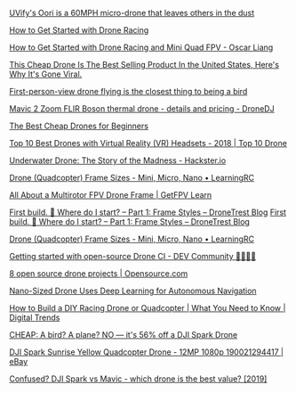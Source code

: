 
[UVify&#39;s Oori is a 60MPH micro-drone that leaves others in the dust](https://www-engadget-com.cdn.ampproject.org/v/s/www.engadget.com/amp/2018/01/08/uvify-oori-60mph-micro-drone/?amp_js_v=a2&amp_gsa=1#referrer=https%3A%2F%2Fwww.google.com&amp_tf=From%20%251%24s&ampshare=https%3A%2F%2Fwww.engadget.com%2F2018%2F01%2F08%2Fuvify-oori-60mph-micro-drone%2F)

[How to Get Started with Drone Racing](https://amp.tomsguide.com/us/how-to-start-drone-racing,review-3646.html)

[How to Get Started with Drone Racing and Mini Quad FPV - Oscar Liang](https://oscarliang.com/mini-quad-racing-guide/)

[This Cheap Drone Is The Best Selling Product In the United States, Here&#39;s Why It&#39;s Gone Viral.](https://simplediscountfinder.com/drone-discount/?c=Germany&sxid=blze7nv4hcza&i=drone-marbel&OutbrainClickId=v1-0abbdf505a4fb16cd00473dd65b756fe-009fef646178069f635778106eadd37a64-gazgindegy4dollbgiygkljumm2dkllcgu2deljwgjrtmnjsgntgcylfmm&pid=The+Verge+%28Vox+Media%29%7C%7C007e44ce3be72024fea1906c27ed7d6324&scid=www.theverge.com%7C%7C005c87eaf63966a2e74846256516cf5b99&cw=00f7c984aabefae1756c77a506dadd43cd%7C%7C005c87eaf63966a2e74846256516cf5b99&cid=00f7c984aabefae1756c77a506dadd43cd&aid=00f7c984aabefae1756c77a506dadd43cd%7C%7C00c7908a6eb4115404e67ef3b690b37b92&t=This+Cheap+Drone+Might+Be+The+Best+Selling+Gift+In+2018&l=news&a=This+Cheap+Drone+Might+Be+The+Best+Selling+Gift+In+2018%7Cdrone-marbel)

[First-person-view drone flying is the closest thing to being a bird](https://www.engadget.com/amp/2016/07/25/fpv-for-beginners/)

[Mavic 2 Zoom FLIR Boson thermal drone - details and pricing - DroneDJ](https://dronedj-com.cdn.ampproject.org/v/s/dronedj.com/2019/01/05/mavic-2-zoom-flir-boson-thermal-drone/amp/?amp_js_v=a2&amp_gsa=1#referrer=https%3A%2F%2Fwww.google.com&amp_tf=From%20%251%24s&ampshare=https%3A%2F%2Fdronedj.com%2F2019%2F01%2F05%2Fmavic-2-zoom-flir-boson-thermal-drone%2F)

[The Best Cheap Drones for Beginners](https://gizmodo.com/the-very-best-beginner-drone-1826762657/amp)

[Top 10 Best Drones with Virtual Reality (VR) Headsets - 2018 | Top 10 Drone](http://www.top10drone.com/top-10-best-drones-virtual-reality-vr-headsets/)

[Underwater Drone: The Story of the Madness - Hackster.io](https://www.hackster.io/ievgenii-tkachenko/underwater-drone-the-story-of-the-madness-f50ce0)

[Drone (Quadcopter) Frame Sizes - Mini, Micro, Nano • LearningRC](http://learningrc.com/drone-quadcopter-frame-sizes/)

[All About a Multirotor FPV Drone Frame | GetFPV Learn](https://www.getfpv.com/learn/new-to-fpv/all-about-multirotor-fpv-drone-frame/)

[First build. 🔧 Where do I start? – Part 1: Frame Styles – DroneTrest Blog](https://blog-dronetrest-com.cdn.ampproject.org/v/s/blog.dronetrest.com/first-build-where-do-i-start-part-1-frame-styles/amp/?amp_js_v=a2&amp_gsa=1#referrer=https%3A%2F%2Fwww.google.com&amp_tf=From%20%251%24s&ampshare=https%3A%2F%2Fblog.dronetrest.com%2Ffirst-build-where-do-i-start-part-1-frame-styles%2F)
[First build. 🔧 Where do I start? – Part 1: Frame Styles – DroneTrest Blog](https://blog-dronetrest-com.cdn.ampproject.org/v/s/blog.dronetrest.com/first-build-where-do-i-start-part-1-frame-styles/amp/?amp_js_v=a2&amp_gsa=1#referrer=https%3A%2F%2Fwww.google.com&amp_tf=From%20%251%24s&ampshare=https%3A%2F%2Fblog.dronetrest.com%2Ffirst-build-where-do-i-start-part-1-frame-styles%2F)

[Drone (Quadcopter) Frame Sizes - Mini, Micro, Nano • LearningRC](http://learningrc.com/drone-quadcopter-frame-sizes/)

[Getting started with open-source Drone CI - DEV Community 👩‍💻👨‍💻](https://dev.to/alex_barashkov/getting-started-with-open-source-drone-ci-4pgc)

[8 open source drone projects | Opensource.com](https://opensource.com/article/18/2/drone-projects)

[Nano-Sized Drone Uses Deep Learning for Autonomous Navigation](https://blog.hackster.io/nano-sized-drone-uses-deep-learning-for-autonomous-navigation-331fecdab3)

[How to Build a DIY Racing Drone or Quadcopter | What You Need to Know | Digital Trends](https://www-digitaltrends-com.cdn.ampproject.org/v/s/www.digitaltrends.com/cool-tech/how-to-build-diy-racing-drone/?amp_js_v=a2&amp_gsa=1&amp#referrer=https%3A%2F%2Fwww.google.com&amp_tf=From%20%251%24s&ampshare=https%3A%2F%2Fwww.digitaltrends.com%2Fcool-tech%2Fhow-to-build-diy-racing-drone%2F)

[CHEAP: A bird? A plane? NO — it&#39;s 56% off a DJI Spark Drone](https://thenextweb-com.cdn.ampproject.org/v/s/thenextweb.com/plugged/2019/06/25/cheap-a-bird-a-plane-no-its-56-off-a-dji-spark-drone/amp/?amp_js_v=a2&amp_gsa=1#referrer=https%3A%2F%2Fwww.google.com&amp_tf=From%20%251%24s&ampshare=https%3A%2F%2Fthenextweb.com%2Fplugged%2F2019%2F06%2F25%2Fcheap-a-bird-a-plane-no-its-56-off-a-dji-spark-drone%2F)

[DJI Spark Sunrise Yellow Quadcopter Drone - 12MP 1080p 190021294417 | eBay](https://m.ebay.com/itm/DJI-Spark-Sunrise-Yellow-Quadcopter-Drone-12MP-1080p/223383016742?ul_ref=https%3A%2F%2Frover.ebay.com%2Frover%2F1%2F711-53200-19255-0%2F1%3Fff3%3D4%26toolid%3D11800%26pub%3D5575402880%26campid%3D5338330150%26mpre%3Dhttps%253A%252F%252Fwww.ebay.com%252Fitm%252FDJI-Spark-Sunrise-Yellow-Quadcopter-Drone-12MP-1080p%252F223383016742%253F_trkparms%253D5079%25253A5000006430%26srcrot%3D711-53200-19255-0%26rvr_id%3D2024686948481%26rvr_ts%3Da39ef43a16b0ad4844a02bdcffe4bdbf&_trkparms=5079%3A5000006430&_mwBanner=1&_rdt=1&ul_noapp=true)

[Confused? DJI Spark vs Mavic - which drone is the best value? [2019]](https://www.dronesbuy.net/dji-spark-vs-mavic-pro/)
